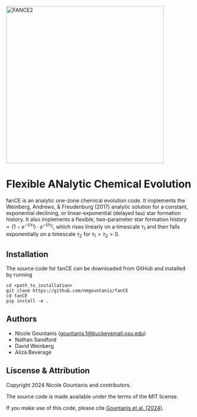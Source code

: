 <img width="426" alt="FANCE2" src="https://github.com/nmgountanis/fanCE/assets/143458646/c59fd882-d674-4ab7-87cd-44fedde1c7a8">

# Flexible ANalytic Chemical Evolution

fanCE is an analytic one-zone chemical evolution code. 
It implements the Weinberg, Andrews, & Freudenburg (2017) analytic solution for a constant, exponential declining, 
or linear-exponential (delayed tau) star formation history. 
It also implements a flexible, two-parameter star formation history $\propto(1-e^{-t/\tau_1})\cdot e^{-t/\tau_2}$, 
which rises linearly on a timescale $\tau_1$ and then falls exponentially on a timescale $\tau_2$ for $\tau_1>\tau_2>0$.

## Installation
The source code for fanCE can be downloaded from GitHub and installed by running

    cd <path_to_installation>
    git clone https://github.com/nmgountanis/fanCE
    cd fanCE
    pip install -e .

## Authors
- Nicole Gountanis (gountanis.1@buckeyemail.osu.edu)
- Nathan Sandford
- David Weinberg
- Aliza Beverage

## Liscense & Attribution
Copyright 2024 Nicole Gountanis and contributors.

The source code is made available under the terms of the MIT license.

If you make use of this code, please cite [Gountanis et al. (2024)](LINK_GOES_HERE).
